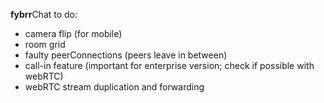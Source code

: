 **fybrr**Chat to do:

- camera flip (for mobile)
- room grid
- faulty peerConnections (peers leave in between)
- call-in feature (important for enterprise version; check if possible with webRTC)
- webRTC stream duplication and forwarding
